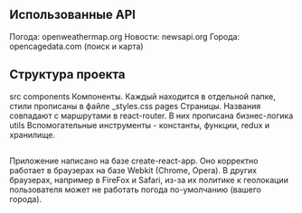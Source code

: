 ## Использованные API

Погода: openweathermap.org
Новости: newsapi.org
Города: opencagedata.com (поиск и карта)

## Структура проекта

src
    components 
       Компоненты. Каждый находится в отдельной папке, стили прописаны в файле _styles.css
    pages
        Страницы. Названия совпадают с маршрутами в react-router. В них прописана бизнес-логика
    utils 
        Вспомогательные инструменты - константы, функции, redux и хранилище. 

## 

Приложение написано на базе create-react-app. 
Оно корректно работает в браузерах на базе Webkit (Chrome, Opera). В других браузерах, например в FireFox и Safari, из-за их политике к геолокации пользователя может не работать погода по-умолчанию (вашего города).